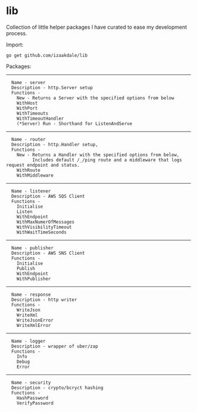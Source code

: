 # lib
Collection of little helper packages I have curated to ease my development process.

Import:

    go get github.com/izaakdale/lib
    
Packages:

------------------------------------------------

      Name - server
      Description - http.Server setup
      Functions - 
        New - Returns a Server with the specified options from below
        WithHost
        WithPort
        WithTimeouts
        WithTimeoutHandler
        (*Server) Run - Shorthand for ListenAndServe
------------------------------------------------

      Name - router
      Description - http.Handler setup, 
      Functions - 
        New - Returns a Handler with the specified options from below,
              Includes default /_/ping route and a middleware that logs request endpoint and status.
        WithRoute
        WithMiddleware
------------------------------------------------

      Name - listener
      Description - AWS SQS Client
      Functions - 
        Initialise
        Listen
        WithEndpoint
        WithMaxNumerOfMessages
        WithVisibilityTimeout
        WithWaitTimeSeconds
------------------------------------------------

      Name - publisher
      Description - AWS SNS Client
      Functions - 
        Initialise
        Publish
        WithEndpoint
        WithPublisher
------------------------------------------------

      Name - response
      Description - http writer
      Functions - 
        WriteJson
        WriteXml
        WriteJsonError
        WriteXmlError
------------------------------------------------

      Name - logger
      Description - wrapper of uber/zap
      Functions - 
        Info
        Debug
        Error
------------------------------------------------

      Name - security
      Description - crypto/bcryct hashing
      Functions - 
        HashPassword
        VerifyPassword
